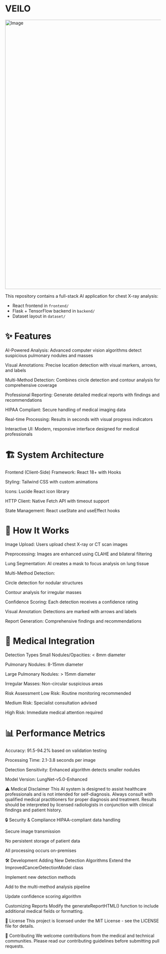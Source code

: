  # VEILO
<img width="1317" height="870" alt="Image" src="https://github.com/user-attachments/assets/4cf0ad5a-c9e3-447a-8bc6-fa0ea2fcd3e9" />


This repository contains a full-stack AI application for chest X-ray analysis:

- React frontend in `frontend/`
- Flask + TensorFlow backend in `backend/`
- Dataset layout in `dataset/`




# ✨ Features
AI-Powered Analysis: Advanced computer vision algorithms detect suspicious pulmonary nodules and masses

Visual Annotations: Precise location detection with visual markers, arrows, and labels

Multi-Method Detection: Combines circle detection and contour analysis for comprehensive coverage

Professional Reporting: Generate detailed medical reports with findings and recommendations

HIPAA Compliant: Secure handling of medical imaging data

Real-time Processing: Results in seconds with visual progress indicators

Interactive UI: Modern, responsive interface designed for medical professionals

#  🏗️ System Architecture
Frontend (Client-Side)
Framework: React 18+ with Hooks

Styling: Tailwind CSS with custom animations

Icons: Lucide React icon library

HTTP Client: Native Fetch API with timeout support

State Management: React useState and useEffect hooks

# 🎯 How It Works
Image Upload: Users upload chest X-ray or CT scan images

Preprocessing: Images are enhanced using CLAHE and bilateral filtering

Lung Segmentation: AI creates a mask to focus analysis on lung tissue

Multi-Method Detection:

Circle detection for nodular structures

Contour analysis for irregular masses

Confidence Scoring: Each detection receives a confidence rating

Visual Annotation: Detections are marked with arrows and labels

Report Generation: Comprehensive findings and recommendations

# 🏥 Medical Integration
Detection Types
Small Nodules/Opacities: < 8mm diameter

Pulmonary Nodules: 8-15mm diameter

Large Pulmonary Nodules: > 15mm diameter

Irregular Masses: Non-circular suspicious areas

Risk Assessment
Low Risk: Routine monitoring recommended

Medium Risk: Specialist consultation advised

High Risk: Immediate medical attention required

# 📊 Performance Metrics
Accuracy: 91.5-94.2% based on validation testing

Processing Time: 2.1-3.8 seconds per image

Detection Sensitivity: Enhanced algorithm detects smaller nodules

Model Version: LungNet-v5.0-Enhanced

⚠️ Medical Disclaimer
This AI system is designed to assist healthcare professionals and is not intended for self-diagnosis. Always consult with qualified medical practitioners for proper diagnosis and treatment. Results should be interpreted by licensed radiologists in conjunction with clinical findings and patient history.

🔒 Security & Compliance
HIPAA-compliant data handling

Secure image transmission

No persistent storage of patient data

All processing occurs on-premises

🛠️ Development
Adding New Detection Algorithms
Extend the ImprovedCancerDetectionModel class

Implement new detection methods

Add to the multi-method analysis pipeline

Update confidence scoring algorithm

Customizing Reports
Modify the generateReportHTML() function to include additional medical fields or formatting.

📝 License
This project is licensed under the MIT License - see the LICENSE file for details.

🤝 Contributing
We welcome contributions from the medical and technical communities. Please read our contributing guidelines before submitting pull requests.
